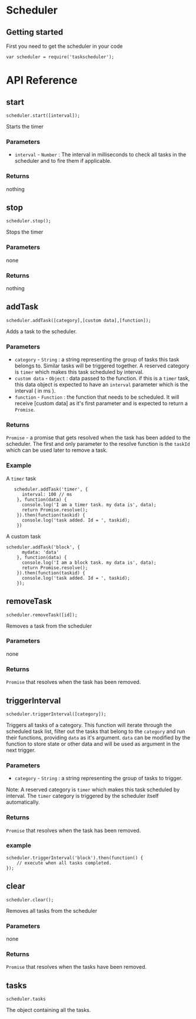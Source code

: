 # Scheduler

## Getting started
First you need to get the scheduler in your code

```
var scheduler = require('taskscheduler');
```
# API Reference

## start
```
scheduler.start([interval]);
``` 
Starts the timer 

### Parameters
- ```interval``` - ```Number``` : The interval in milliseconds to check all tasks in the scheduler and to fire them if applicable.

### Returns
nothing


## stop
```
scheduler.stop();
``` 
Stops the timer 

### Parameters
none

### Returns
nothing

## addTask

```
scheduler.addTask([category],[custom data],[function]);
```

Adds a task to the scheduler.

### Parameters
- ```category``` - ```String``` : a string representing the group of tasks this task belongs to. Similar tasks will be triggered together. A reserved category is ```timer``` which makes this task scheduled by interval.
- ```custom data``` - ```Object``` : data passed to the function. if this is a ```timer``` task, this data object is expected to have an ```interval``` parameter which is the interval ( in ms ).
- ```function``` - ```Function``` : the function that needs to be scheduled. It will receive [custom data] as it's first parameter and is expected to return a ```Promise```.


### Returns
```Promise``` - a promise that gets resolved when the task has been added to the scheduler. The first and only parameter to the resolve function is the ```taskId``` which can be used later to remove a task.

### Example
A ```timer``` task

```
   scheduler.addTask('timer', {
      interval: 100 // ms
    }, function(data) {
      console.log('I am a timer task. my data is', data);
      return Promise.resolve();
    }).then(function(taskid) {
      console.log('task added. Id = ', taskid);
    })
```

A custom task

```
scheduler.addTask('block', {
      mydata: 'data'
    }, function(data) {
      console.log('I am a block task. my data is', data);
      return Promise.resolve();
    }).then(function(taskid) {
      console.log('task added. Id = ', taskid);
    });
```

## removeTask
```
scheduler.removeTask([id]);
```

Removes a task from the scheduler


### Parameters
none

### Returns
```Promise``` that resolves when the task has been removed.

## triggerInterval

```
scheduler.triggerInterval([category]);
```

Triggers all tasks of a category. This function will iterate through the scheduled task list, filter out the tasks that belong to the ```category``` and run their functions, providing ```data``` as it's argument. ```data``` can be modified by the function to store state or other data and will be used as argument in the next trigger.

### Parameters

- ```category``` - ```String``` : a string representing the group of tasks to trigger. 

Note: A reserved category is ```timer``` which makes this task scheduled by interval. The ```timer``` category is triggered by the scheduler itself automatically.

### Returns
```Promise``` that resolves when the task has been removed.

### example
```
scheduler.triggerInterval('block').then(function() {
	// execute when all tasks completed.
});
```



## clear
```
scheduler.clear();
```

Removes all tasks from the scheduler


### Parameters
none

### Returns
```Promise``` that resolves when the tasks have been removed.


## tasks

```
scheduler.tasks
```
The object containing all the tasks.



